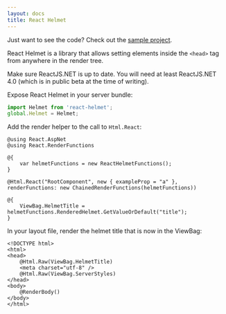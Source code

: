 ```yaml
---
layout: docs
title: React Helmet
---
```


Just want to see the code? Check out the [sample project](https://github.com/reactjs/React.NET/tree/master/src/React.Sample.Webpack.CoreMvc).

React Helmet is a library that allows setting elements inside the `<head>` tag from anywhere in the render tree.

Make sure ReactJS.NET is up to date. You will need at least ReactJS.NET 4.0 (which is in public beta at the time of writing).

Expose React Helmet in your server bundle:

```js
import Helmet from 'react-helmet';
global.Helmet = Helmet;
```

Add the render helper to the call to `Html.React`:

```
@using React.AspNet
@using React.RenderFunctions

@{
	var helmetFunctions = new ReactHelmetFunctions();
}

@Html.React("RootComponent", new { exampleProp = "a" }, renderFunctions: new ChainedRenderFunctions(helmetFunctions))

@{
	ViewBag.HelmetTitle = helmetFunctions.RenderedHelmet.GetValueOrDefault("title");
}
```

In your layout file, render the helmet title that is now in the ViewBag:

```
<!DOCTYPE html>
<html>
<head>
	@Html.Raw(ViewBag.HelmetTitle)
	<meta charset="utf-8" />
	@Html.Raw(ViewBag.ServerStyles)
</head>
<body>
	@RenderBody()
</body>
</html>
```
